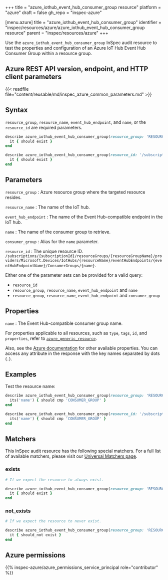 +++
title = "azure_iothub_event_hub_consumer_group resource"
platform = "azure"
draft = false
gh_repo = "inspec-azure"

[menu.azure]
title = "azure_iothub_event_hub_consumer_group"
identifier = "inspec/resources/azure/azure_iothub_event_hub_consumer_group resource"
parent = "inspec/resources/azure"
+++

Use the `azure_iothub_event_hub_consumer_group` InSpec audit resource to test the properties and configuration of an Azure IoT Hub Event Hub Consumer Group within a resource group.

## Azure REST API version, endpoint, and HTTP client parameters

{{< readfile file="content/reusable/md/inspec_azure_common_parameters.md" >}}

## Syntax

`resource_group`, `resource_name`, `event_hub_endpoint`, and `name`, or the `resource_id` are required parameters.

```ruby
describe azure_iothub_event_hub_consumer_group(resource_group: 'RESOURCE_GROUP', resource_name: 'IoT_NAME', event_hub_endpoint: 'EVENT_HUB_NAME', name: 'CONSUMER_GROUP') do
  it { should exist }
end
```

```ruby
describe azure_iothub_event_hub_consumer_group(resource_id: '/subscriptions/{subscriptionId}/resourceGroups/{resourceGroupName}/providers/Microsoft.Devices/IotHubs/{resourceName}/eventHubEndpoints/{eventHubEndpointName}/ConsumerGroups/{name}') do
  it { should exist }
end
```

## Parameters

`resource_group`
: Azure resource group where the targeted resource resides.

`resource_name`
: The name of the IoT hub.

`event_hub_endpoint`
: The name of the Event Hub-compatible endpoint in the IoT hub.

`name`
: The name of the consumer group to retrieve.

`consumer_group`
: Alias for the `name` parameter.

`resource_id`
: The unique resource ID. `/subscriptions/{subscriptionId}/resourceGroups/{resourceGroupName}/providers/Microsoft.Devices/IotHubs/{resourceName}/eventHubEndpoints/{eventHubEndpointName}/ConsumerGroups/{name}`.

Either one of the parameter sets can be provided for a valid query:

- `resource_id`
- `resource_group`, `resource_name`, `event_hub_endpoint` and `name`
- `resource_group`, `resource_name`, `event_hub_endpoint` and `consumer_group`

## Properties

`name`
: The Event Hub-compatible consumer group name.

For properties applicable to all resources, such as `type`, `tags`, `id`, and `properties`, refer to [`azure_generic_resource`](azure_generic_resource#properties).

Also, see the [Azure documentation](https://docs.microsoft.com/en-us/rest/api/iothub/iothubresource/geteventhubconsumergroup#eventhubconsumergroupinfo) for other available properties. You can access any attribute in the response with the key names separated by dots (`.`).

## Examples

Test the resource name:

```ruby
describe azure_iothub_event_hub_consumer_group(resource_group: 'RESOURCE_GROUP', resource_name: 'IoT_NAME', event_hub_endpoint: 'EVENT_HUB_NAME', name: 'CONSUMER_GROUP') do
  its('name') { should cmp 'CONSUMER_GROUP' }
end
```

```ruby
describe azure_iothub_event_hub_consumer_group(resource_id: '/subscriptions/{subscriptionId}/resourceGroups/{resourceGroupName}/providers/Microsoft.Devices/IotHubs/{resourceName}/eventHubEndpoints/{eventHubEndpointName}/ConsumerGroups/{name}') do
  its('name') { should cmp 'CONSUMER_GROUP' }
end
```

## Matchers

This InSpec audit resource has the following special matchers. For a full list of available matchers, please visit our [Universal Matchers page](https://docs.chef.io/inspec/matchers/).

### exists

```ruby
# If we expect the resource to always exist.

describe azure_iothub_event_hub_consumer_group(resource_group: 'RESOURCE_GROUP', resource_name: 'IoT_NAME', event_hub_endpoint: 'EVENT_HUB_NAME', name: 'CONSUMER_GROUP') do
  it { should exist }
end
```

### not_exists

```ruby
# If we expect the resource to never exist.

describe azure_iothub_event_hub_consumer_group(resource_group: 'RESOURCE_GROUP', resource_name: 'IoT_NAME', event_hub_endpoint: 'EVENT_HUB_NAME', name: 'CONSUMER_GROUP') do
  it { should_not exist }
end
```

## Azure permissions

{{% inspec-azure/azure_permissions_service_principal role="contributor" %}}
